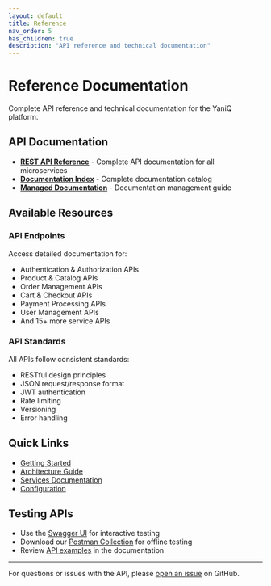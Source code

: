 ```yaml
---
layout: default
title: Reference
nav_order: 5
has_children: true
description: "API reference and technical documentation"
---
```


# Reference Documentation

Complete API reference and technical documentation for the YaniQ platform.

## API Documentation

- [**REST API Reference**](pages/reference/api-documentation.html) - Complete API documentation for all microservices
- [**Documentation Index**](DOCUMENTATION_INDEX.html) - Complete documentation catalog
- [**Managed Documentation**](managed-documentation.html) - Documentation management guide

## Available Resources

### API Endpoints

Access detailed documentation for:

- Authentication & Authorization APIs
- Product & Catalog APIs
- Order Management APIs
- Cart & Checkout APIs
- Payment Processing APIs
- User Management APIs
- And 15+ more service APIs

### API Standards

All APIs follow consistent standards:

- RESTful design principles
- JSON request/response format
- JWT authentication
- Rate limiting
- Versioning
- Error handling

## Quick Links

- [Getting Started](../getting-started/pages/getting-started/GETTING_STARTED.html)
- [Architecture Guide](../guides/pages/guides/ARCHITECTURE.html)
- [Services Documentation](../../services/services.html)
- [Configuration](../guides/pages/guides/CONFIGURATION.html)

## Testing APIs

- Use the [Swagger UI](http://localhost:8080/swagger-ui.html) for interactive testing
- Download our [Postman Collection](#) for offline testing
- Review [API examples](pages/reference/api-documentation.html) in the documentation

---

For questions or issues with the API, please [open an issue](https://github.com/GIGLOX-DEV/YaniQ/issues) on GitHub.
